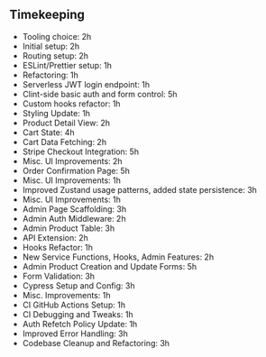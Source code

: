 ## Timekeeping

- Tooling choice: 2h
- Initial setup: 2h
- Routing setup: 2h
- ESLint/Prettier setup: 1h
- Refactoring: 1h
- Serverless JWT login endpoint: 1h
- Clint-side basic auth and form control: 5h
- Custom hooks refactor: 1h
- Styling Update: 1h
- Product Detail View: 2h
- Cart State: 4h
- Cart Data Fetching: 2h
- Stripe Checkout Integration: 5h
- Misc. UI Improvements: 2h
- Order Confirmation Page: 5h
- Misc. UI Improvements: 1h
- Improved Zustand usage patterns, added state persistence: 3h
- Misc. UI Improvements: 1h
- Admin Page Scaffolding: 3h
- Admin Auth Middleware: 2h
- Admin Product Table: 3h
- API Extension: 2h
- Hooks Refactor: 1h
- New Service Functions, Hooks, Admin Features: 2h
- Admin Product Creation and Update Forms: 5h
- Form Validation: 3h
- Cypress Setup and Config: 3h
- Misc. Improvements: 1h
- CI GitHub Actions Setup: 1h
- CI Debugging and Tweaks: 1h
- Auth Refetch Policy Update: 1h
- Improved Error Handling: 3h
- Codebase Cleanup and Refactoring: 3h
